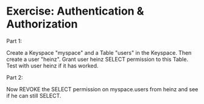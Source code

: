 # Exercise: Authentication & Authorization

Part 1:

Create a Keyspace "myspace" and a Table "users" in the Keyspace. Then create a user "heinz". Grant user heinz SELECT permission to this Table. Test with user heinz if it has worked.

Part 2:

Now REVOKE the SELECT permission on myspace.users from heinz and see if he can still SELECT.